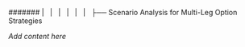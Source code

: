 ####### |   |   |   |   |   |   ├── Scenario Analysis for Multi-Leg Option Strategies

*Add content here*